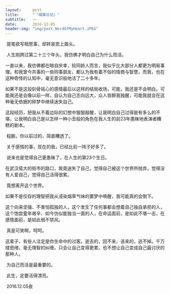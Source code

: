 ```yaml
---
layout:     post
title:      "「烟熏日记」"
subtitle:   一
date:       2016-12-05
header-img: "img/post_WordOfMyHeart.JPEG"
---
```


​	提笔欲写相思事，却转哀思上眉头。

​	人生刚跨过第二十三个年头，我仿佛才明白自己为什么而活。

​	一直以来，我仿佛都在暗自庆幸，较同龄人而言，我似乎比大部分人都更为明易事理。和我曾今共事的一些同事朋友，都认为我有着不俗的情商与智慧，而我，也在这种奇怪的认知中，毫无意识般地活了二十多年。

​	如果不是这段刻骨铭心的感情最后以这样的结局收场，可能，我还是不会明白。可能我还是会像以前一样，自认为自己志向远大，众人皆醉我独醒，可能我就会在这种毫无依据的碎梦中继续迷失自己。

​	这段经历，把我从不着边际的幻想中狠狠敲醒，让我明白自己过得是有多么的不堪，让我明白自己是以怎样一种小丑般的角色在我人生的前23年愚昧地表演者糟糕的剧本。

​	程鹏，你以前过的，简直糟透了。

​	关于感情的事，现在的我，已经比前一阵子好多了。

​	说来也是觉得自己更愚昧了，在人生的第23个生日。

​	在武汉偌大的街市的路口，我竟迷失了自己，觉得自己被这个世界所抛弃，觉得没有人爱自己，觉得自己活得很累。

​	竟想离开这个世界。

​	如果不是仅存的理智把我从浸染烟草气味的噩梦中唤醒，我可能真的会倒下。

​	这个向来坚强、不害怕孤独的人，这个发生了任何事都会想着自己独自承担的人，这个饱尝童年艰辛、如今仿似能独当一面的人，在命运面前，是如此不堪一击，在感情面前，是如此弱不禁风。

​	真是可笑啊，呵呵。

​	这辈子，有些人注定是你生命中的过客。逝去的，回不来，该来的，逃不掉。千万缕思绪，毫无理智的纠缠，只会让自己变得更累，也不想让自己变成自己最讨厌的那种人。

​	为自己而活是最重要的。

​	此生，定要活得漂亮。

​	2016.12.05夜
